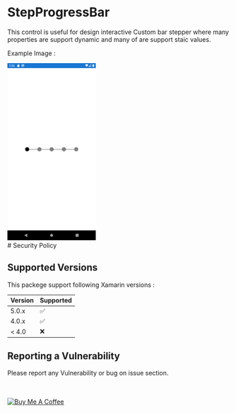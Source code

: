 # StepProgressBar

This control is useful for design interactive Custom bar stepper where many properties are support dynamic and many of are support staic values.

Example Image :

<img src="https://github.com/shubhamsharma12147/StepProgressBar/blob/master/Example%201.png"  width="200" height="400"/>
</br>
# Security Policy

## Supported Versions

This packege support following Xamarin versions :

| Version | Supported          |
| ------- | ------------------ |
| 5.0.x   | :white_check_mark:                |
| 4.0.x   | :white_check_mark: |
| < 4.0   | :x:                |

## Reporting a Vulnerability

Please report any Vulnerability or bug on issue section.
</br>
</br>
</br>

<a href="https://www.buymeacoffee.com/Shubham121" target="_blank"><img src="https://cdn.buymeacoffee.com/buttons/v2/default-yellow.png" alt="Buy Me A Coffee" style="height: 60px !important;width: 217px !important;" ></a>
